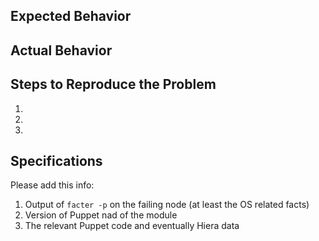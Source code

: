 ## Expected Behavior 


## Actual Behavior


## Steps to Reproduce the Problem

  1. 
  1. 
  1. 

## Specifications

Please add this info:

  1. Output of ```facter -p``` on the failing node (at least the OS related facts)
  1. Version of Puppet nad of the module
  1. The relevant Puppet code and eventually Hiera data
